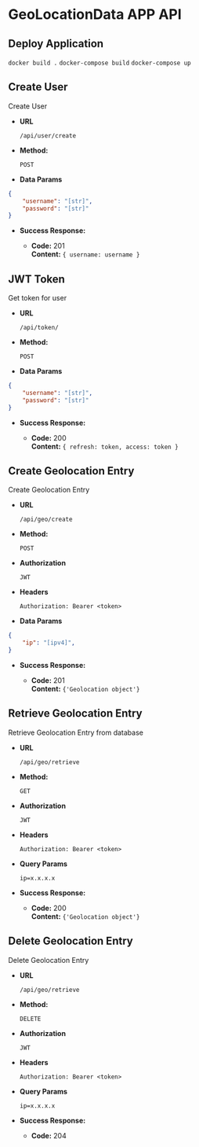 # GeoLocationData APP API
**Deploy Application**
----
`docker build .`
`docker-compose build`
`docker-compose up`


**Create User**
----
  Create User

* **URL**

  `/api/user/create`

* **Method:**

  `POST`

* **Data Params**

```json
{
    "username": "[str]",
    "password": "[str]"
}
```

* **Success Response:**

  * **Code:** 201 <br />
    **Content:** `{ username: username }`


**JWT Token**
----
  Get token for user

* **URL**

  `/api/token/`

* **Method:**

  `POST`

* **Data Params**

```json
{
    "username": "[str]",
    "password": "[str]"
}
```

* **Success Response:**

  * **Code:** 200 <br />
    **Content:** `{ refresh: token, access: token }`


**Create Geolocation Entry**
----
  Create Geolocation Entry

* **URL**

  `/api/geo/create`

* **Method:**

  `POST`

* **Authorization**

    `JWT`

* **Headers**

    `Authorization: Bearer <token>`

* **Data Params**

```json
{
    "ip": "[ipv4]",
}
```

* **Success Response:**

  * **Code:** 201 <br />
   **Content:** `{'Geolocation object'}`

**Retrieve Geolocation Entry**
----
  Retrieve Geolocation Entry from database

* **URL**

  `/api/geo/retrieve`

* **Method:**

  `GET`

* **Authorization**

    `JWT`

* **Headers**

    `Authorization: Bearer <token>`

* **Query Params**

    `ip=x.x.x.x`

* **Success Response:**

  * **Code:** 200 <br />
  **Content:** `{'Geolocation object'}`


**Delete Geolocation Entry**
----
  Delete Geolocation Entry

* **URL**

  `/api/geo/retrieve`

* **Method:**

  `DELETE`

* **Authorization**

    `JWT`

* **Headers**

    `Authorization: Bearer <token>`

* **Query Params**

    `ip=x.x.x.x`

* **Success Response:**

  * **Code:** 204 <br />

